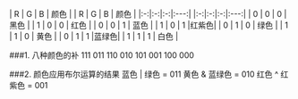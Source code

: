 | R | G | B | 颜色 |  | R | G | B | 颜色 | 
|:-:|:-:|:-:|:---:|   |:-:|:-:|:-:|:---:|
| 0 | 0 | 0 | 黑色 |   | 1 | 0 | 0 | 红色 |
| 0 | 0 | 1 | 蓝色 |   | 1 | 0 | 1 |红紫色|
| 0 | 1 | 0 | 绿色 |   | 1 | 1 | 0 | 黄色 |
| 0 | 1 | 1 |蓝绿色|   | 1 | 1 | 1 | 白色 |


###1. 八种颜色的补
    111     011
    110     010
    101     001
    100     000

###2. 颜色应用布尔运算的结果
    蓝色 | 绿色 = 011
    黄色 & 蓝绿色 = 010
    红色 ^ 红紫色 = 001    







